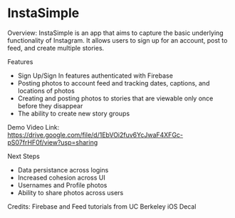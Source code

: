 # InstaSimple

Overview: InstaSimple is an app that aims to capture the basic underlying functionality of Instagram. It allows users to sign up for an account, post to feed, and create multiple stories.

Features
* Sign Up/Sign In features authenticated with Firebase
* Posting photos to account feed and tracking dates, captions, and locations of photos
* Creating and posting photos to stories that are viewable only once before they disappear
* The ability to create new story groups

Demo Video Link: https://drive.google.com/file/d/1EbVOi2fuv6YcJwaF4XFGc-pS07frHF0f/view?usp=sharing

Next Steps
* Data persistance across logins
* Increased cohesion across UI
* Usernames and Profile photos
* Ability to share photos across users

Credits: Firebase and Feed tutorials from UC Berkeley iOS Decal
